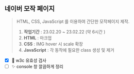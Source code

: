 ## 네이버 모작 페이지
> HTML, CSS, JavaScript 를 이용하여 간단한 모작페이지 제작.<br>
> 1. **작업기간** : 23.02.20 ~ 23.02.22 (약 6시간 )<br>
> 2. **HTML** : 마크업<br>
> 3. **CSS** : IMG hover 시 scale 확장<br>
> 4. **JavaScript** : 각 동작에 필요한 class 생성 및 제거 <br>

- [x] :monocle_face: w3c 유효성 검사 <br>
- [ ] :sparkles: console 창 깔끔하게 정리 
